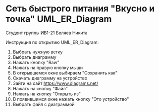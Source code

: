 # Сеть быстрого питания "Вкусно и точка" UML_ER_Diagram
Студент группы ИВ1-21 Беляев Никита


Инструкция по открытию UML_ER_Diagram:
1) Выбрать нужную ветку
2) Выбрать диаграмму
3) Нажать кнопку "Raw"
4) Нажать на правую кнопку мыши
5) В открывшемся окне выбираем "Сохранить как"
6) Скачать диаграмму на устройство
7) Зайти на сайт https://www.diagrams.net/
8) Нажать на кнопку "Файл"
9) Нажать на кнопку "Открыть из"
10) В появившимся окне нажать кнопку "Это устройство"
11) Выбрать файл с диаграммой

